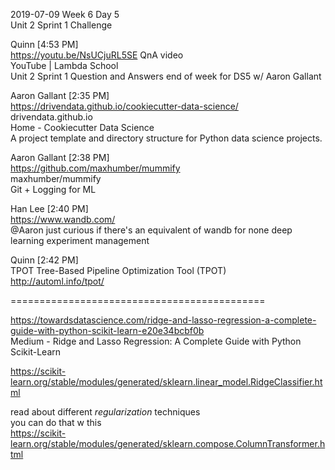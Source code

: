 
2019-07-09 Week 6 Day 5  
Unit 2 Sprint 1 Challenge     

Quinn [4:53 PM]  
https://youtu.be/NsUCjuRL5SE QnA video  
YouTube | Lambda School  
Unit 2 Sprint 1 Question and Answers end of week for DS5 w/ Aaron Gallant  

Aaron Gallant [2:35 PM]  
https://drivendata.github.io/cookiecutter-data-science/  
drivendata.github.io  
Home - Cookiecutter Data Science  
A project template and directory structure for Python data science projects.  

Aaron Gallant [2:38 PM]  
https://github.com/maxhumber/mummify  
maxhumber/mummify  
Git + Logging for ML  

Han Lee [2:40 PM]  
https://www.wandb.com/  
@Aaron just curious if there's an equivalent of wandb for none deep learning experiment management  

Quinn [2:42 PM]  
TPOT 
Tree-Based Pipeline Optimization Tool (TPOT)  
http://automl.info/tpot/  

============================================

https://towardsdatascience.com/ridge-and-lasso-regression-a-complete-guide-with-python-scikit-learn-e20e34bcbf0b  
Medium - Ridge and Lasso Regression: A Complete Guide with Python Scikit-Learn   

https://scikit-learn.org/stable/modules/generated/sklearn.linear_model.RidgeClassifier.html  

read about different *regularization* techniques  
you can do that w this   
https://scikit-learn.org/stable/modules/generated/sklearn.compose.ColumnTransformer.html  

